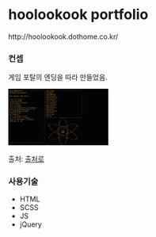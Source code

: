 <h1>hoolookook portfolio</h1>
http://hoolookook.dothome.co.kr/
<h3>컨셉</h3>

<p>게임 포탈의 엔딩을 따라 만들었음.</p>
<img src="/portalEnd.jpg" width="40%" height="30%" title="portalEnding" alt="portalEnding"></img>

출처: <a href="https://images.app.goo.gl/oJmhRCauUnYxQKJq9" target="_blank">출처로</a>


<h3>사용기술</h3>
<ul>
  <li>HTML</li>
  <li>SCSS</li>
  <li>JS</li>
  <li>jQuery</li>
</ul>
